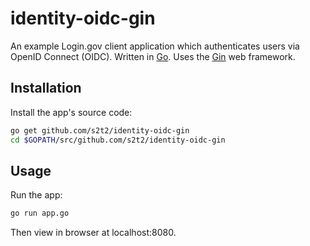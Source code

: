# identity-oidc-gin

An example Login.gov client application which authenticates users via OpenID Connect (OIDC). Written in [Go](https://golang.org/). Uses the [Gin](https://gin-gonic.github.io/gin/) web framework.

## Installation

Install the app's source code:

```sh
go get github.com/s2t2/identity-oidc-gin
cd $GOPATH/src/github.com/s2t2/identity-oidc-gin
```

## Usage

Run the app:

```sh
go run app.go
```

Then view in browser at localhost:8080.
